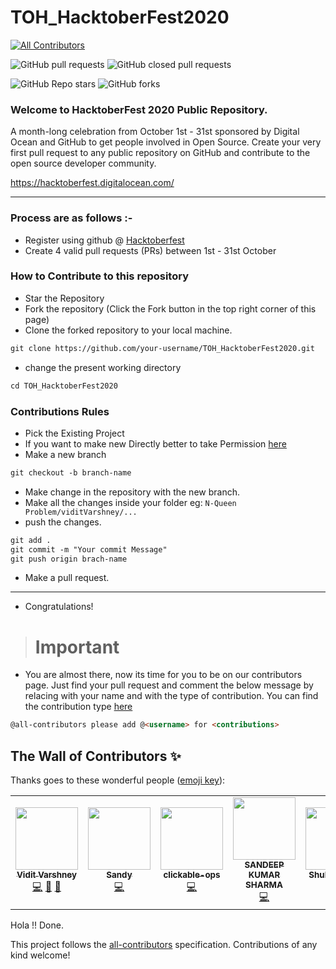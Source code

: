 # TOH_HacktoberFest2020

<!-- ALL-CONTRIBUTORS-BADGE:START - Do not remove or modify this section -->
[![All Contributors](https://img.shields.io/badge/all_contributors-5-orange.svg?style=flat-square)](#contributors-)
<!-- ALL-CONTRIBUTORS-BADGE:END -->

![GitHub pull requests](https://img.shields.io/github/issues-pr/viditvarshney/TOH_HacktoberFest2020?style=for-the-badge)
![GitHub closed pull requests](https://img.shields.io/github/issues-pr-closed/viditvarshney/TOH_HacktoberFest2020?style=for-the-badge)

<!-- ALL-CONTRIBUTORS-BADGE:START - Do not remove or modify this section -->

![GitHub Repo stars](https://img.shields.io/github/stars/viditvarshney/TOH_HacktoberFest2020?style=social)
![GitHub forks](https://img.shields.io/github/forks/viditvarshney/TOH_HacktoberFest2020?style=social)

<!-- ALL-CONTRIBUTORS-BADGE:END -->

### Welcome to HacktoberFest 2020 Public Repository.

<p>A month-long celebration from October 1st - 31st sponsored by Digital Ocean and GitHub to get people involved in Open Source. Create your very first pull request to any public repository on GitHub and contribute to the open source developer community.

https://hacktoberfest.digitalocean.com/</p>

---

### Process are as follows :-

- Register using github @ [Hacktoberfest](https://hacktoberfest.digitalocean.com/)
- Create 4 valid pull requests (PRs) between 1st - 31st October

### How to Contribute to this repository

- Star the Repository
- Fork the repository (Click the Fork button in the top right corner of this page)
- Clone the forked repository to your local machine.

```markdown
git clone https://github.com/your-username/TOH_HacktoberFest2020.git
```

- change the present working directory

```markdown
cd TOH_HacktoberFest2020
```

### Contributions Rules

- Pick the Existing Project
- If you want to make new Directly better to take Permission [here](https://github.com/viditvarshney/TOH_HacktoberFest2020/issues/new)
- Make a new branch

```markdown
git checkout -b branch-name
```

- Make change in the repository with the new branch.
- Make all the changes inside your folder eg: `N-Queen Problem/viditVarshney/...`
- push the changes.

```markdown
git add .
git commit -m "Your commit Message"
git push origin brach-name
```

- Make a pull request.

---

- Congratulations!

> # Important

- You are almost there, now its time for you to be on our contributors page. Just find your pull request and comment the below message by relacing <username> with your name and <contributors> with the type of contribution. You can find the contribution type [here](https://allcontributors.org/docs/en/emoji-key)

```markdown
@all-contributors please add @<username> for <contributions>
```

## The Wall of Contributors ✨

Thanks goes to these wonderful people ([emoji key](https://allcontributors.org/docs/en/emoji-key)):

<!-- ALL-CONTRIBUTORS-LIST:START - Do not remove or modify this section -->
<!-- prettier-ignore-start -->
<!-- markdownlint-disable -->
<table>
  <tr>
    <td align="center"><a href="https://www.linkedin.com/in/imvv/"><img src="https://avatars3.githubusercontent.com/u/34159717?v=4" width="100px;" alt=""/><br /><sub><b>Vidit Varshney</b></sub></a><br /><a href="https://github.com/viditvarshney/TOH_HacktoberFest2020/commits?author=viditvarshney" title="Code">💻</a> <a href="#projectManagement-viditvarshney" title="Project Management">📆</a> <a href="https://github.com/viditvarshney/TOH_HacktoberFest2020/commits?author=viditvarshney" title="Documentation">📖</a></td>
    <td align="center"><a href="https://github.com/Girrajkishor"><img src="https://avatars2.githubusercontent.com/u/44622686?v=4" width="100px;" alt=""/><br /><sub><b>Sandy</b></sub></a><br /><a href="https://github.com/viditvarshney/TOH_HacktoberFest2020/commits?author=Girrajkishor" title="Code">💻</a></td>
    <td align="center"><a href="https://github.com/clickable-ops"><img src="https://avatars1.githubusercontent.com/u/56975650?v=4" width="100px;" alt=""/><br /><sub><b>clickable-ops</b></sub></a><br /><a href="https://github.com/viditvarshney/TOH_HacktoberFest2020/commits?author=clickable-ops" title="Code">💻</a></td>
    <td align="center"><a href="https://github.com/sandeepcoder097"><img src="https://avatars1.githubusercontent.com/u/31854379?v=4" width="100px;" alt=""/><br /><sub><b>SANDEEP KUMAR SHARMA</b></sub></a><br /><a href="https://github.com/viditvarshney/TOH_HacktoberFest2020/commits?author=sandeepcoder097" title="Code">💻</a></td>
    <td align="center"><a href="https://github.com/Innovator07"><img src="https://avatars0.githubusercontent.com/u/52310066?v=4" width="100px;" alt=""/><br /><sub><b>Shubham Jha</b></sub></a><br /><a href="https://github.com/viditvarshney/TOH_HacktoberFest2020/commits?author=Innovator07" title="Code">💻</a></td>
  </tr>
</table>

<!-- markdownlint-enable -->
<!-- prettier-ignore-end -->
<!-- ALL-CONTRIBUTORS-LIST:END -->

Hola !! Done.

This project follows the [all-contributors](https://github.com/all-contributors/all-contributors) specification. Contributions of any kind welcome!

